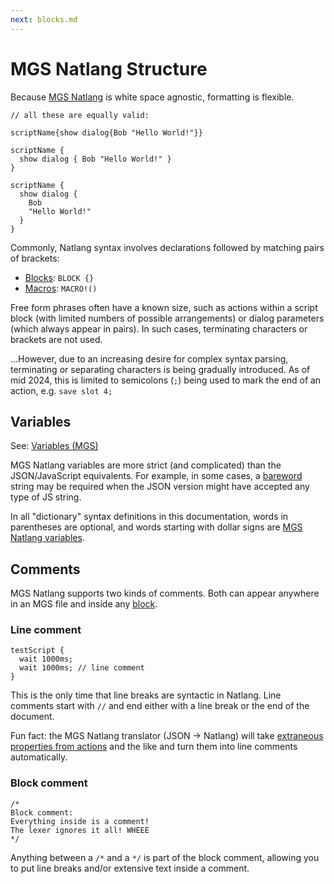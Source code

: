 ```yaml
---
next: blocks.md
---
```


# MGS Natlang Structure

Because [MGS Natlang](../mgs/mgs_natlang) is white space agnostic, formatting is flexible.

```mgs
// all these are equally valid:

scriptName{show dialog{Bob "Hello World!"}}

scriptName {
  show dialog { Bob "Hello World!" }
}

scriptName {
  show dialog {
    Bob
    "Hello World!"
  }
}
```

Commonly, Natlang syntax involves declarations followed by matching pairs of brackets:

- [Blocks](../mgs/blocks): `BLOCK {}`
- [Macros](../mgs/advanced_syntax#macros): `MACRO!()`

Free form phrases often have a known size, such as actions within a script block (with limited numbers of possible arrangements) or dialog parameters (which always appear in pairs). In such cases, terminating characters or brackets are not used.

…However, due to an increasing desire for complex syntax parsing, terminating or separating characters is being gradually introduced. As of mid 2024, this is limited to semicolons (`;`) being used to mark the end of an action, e.g. `save slot 4;`

## Variables

See: [Variables (MGS)](../mgs/variables_mgs)

MGS Natlang variables are more strict (and complicated) than the JSON/JavaScript equivalents. For example, in some cases, a [bareword](../mgs/variables_mgs#bareword) string may be required when the JSON version might have accepted any type of JS string.

In all "dictionary" syntax definitions in this documentation, words in parentheses are optional, and words starting with dollar signs are [MGS Natlang variables](../mgs/variables_mgs).

## Comments

MGS Natlang supports two kinds of comments. Both can appear anywhere in an MGS file and inside any [block](../mgs/blocks).

### Line comment

```mgs
testScript {
  wait 1000ms;
  wait 1000ms; // line comment
}
```

This is the only time that line breaks are syntactic in Natlang. Line comments start with `//` and end either with a line break or the end of the document.

Fun fact: the MGS Natlang translator (JSON -> Natlang) will take [extraneous properties from actions](../comments) and the like and turn them into line comments automatically.

### Block comment

```mgs
/*
Block comment:
Everything inside is a comment!
The lexer ignores it all! WHEEE
*/
```

Anything between a `/*` and a `*/` is part of the block comment, allowing you to put line breaks and/or extensive text inside a comment.
